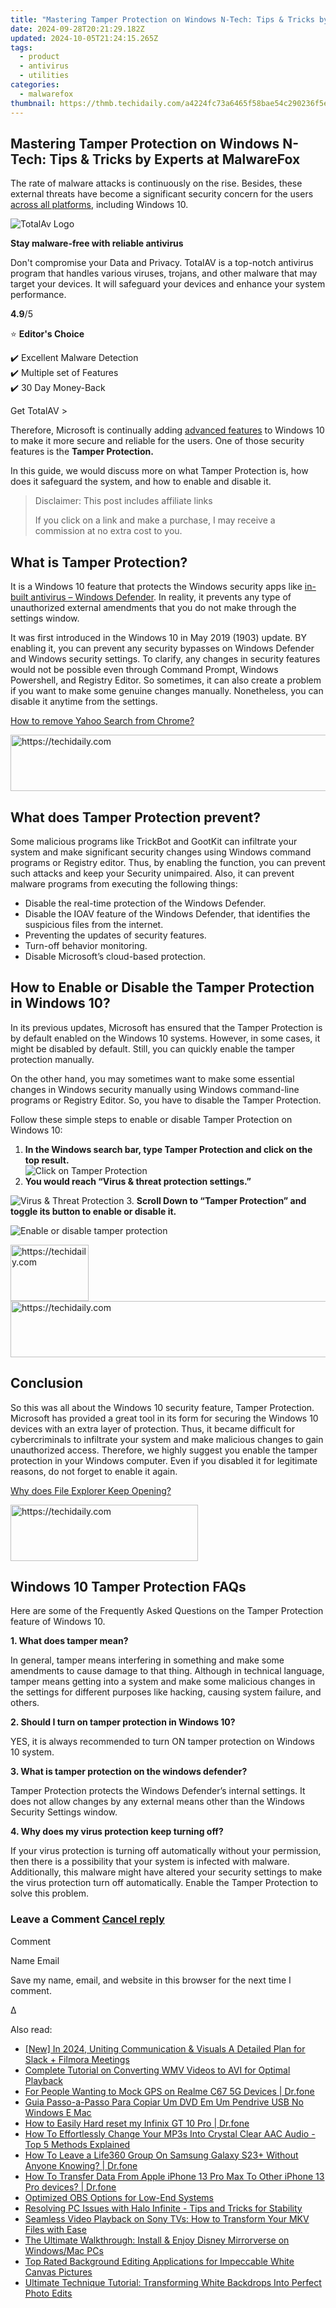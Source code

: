 ```yaml
---
title: "Mastering Tamper Protection on Windows N-Tech: Tips & Tricks by Experts at MalwareFox"
date: 2024-09-28T20:21:29.182Z
updated: 2024-10-05T21:24:15.265Z
tags:
  - product
  - antivirus
  - utilities
categories:
  - malwarefox
thumbnail: https://thmb.techidaily.com/a4224fc73a6465f58bae54c290236f5e5e431174596ef739d111ede45824dcdd.png
---
```


## Mastering Tamper Protection on Windows N-Tech: Tips & Tricks by Experts at MalwareFox

The rate of malware attacks is continuously on the rise. Besides, these external threats have become a significant security concern for the users [across all platforms](https://tools.techidaily.com/malwarefox/products/), including Windows 10.

![TotalAv Logo](https://www.malwarefox.com/wp-content/uploads/2024/02/totalav-svg.webp "totalav-svg")

**Stay malware-free with reliable antivirus**

Don't compromise your Data and Privacy. TotalAV is a top-notch antivirus program that handles various viruses, trojans, and other malware that may target your devices. It will safeguard your devices and enhance your system performance.

**4.9**/5

⭐ **Editor's Choice**

✔️ Excellent Malware Detection  
✔️ Multiple set of Features  
✔️ 30 Day Money-Back

[](https://tools.techidaily.com/malwarefox/products/) Get TotalAV > 

Therefore, Microsoft is continually adding [advanced features](https://www.microsoft.com/en-in/windows/comprehensive-security) to Windows 10 to make it more secure and reliable for the users. One of those security features is the **Tamper Protection.** 

In this guide, we would discuss more on what Tamper Protection is, how does it safeguard the system, and how to enable and disable it.

>  Disclaimer: This post includes affiliate links
>
>  If you click on a link and make a purchase, I may receive a commission at no extra cost to you.
>

## What is Tamper Protection?

It is a Windows 10 feature that protects the Windows security apps like [in-built antivirus – Windows Defender](https://tools.techidaily.com/malwarefox/products/). In reality, it prevents any type of unauthorized external amendments that you do not make through the settings window.

It was first introduced in the Windows 10 in May 2019 (1903) update. BY enabling it, you can prevent any security bypasses on Windows Defender and Windows security settings. To clarify, any changes in security features would not be possible even through Command Prompt, Windows Powershell, and Registry Editor. So sometimes, it can also create a problem if you want to make some genuine changes manually. Nonetheless, you can disable it anytime from the settings.

[How to remove Yahoo Search from Chrome?](https://tools.techidaily.com/malwarefox/products/)

<!-- affiliate ads begin -->
<a href="https://appsumo.8odi.net/c/5597632/2094419/7443" target="_top" id="2094419">
  <img src="//a.impactradius-go.com/display-ad/7443-2094419" border="0" alt="https://techidaily.com" width="728" height="90"/>
</a>
<img height="0" width="0" src="https://appsumo.8odi.net/i/5597632/2094419/7443" style="position:absolute;visibility:hidden;" border="0" />
<!-- affiliate ads end -->

## What does Tamper Protection prevent?

Some malicious programs like TrickBot and GootKit can infiltrate your system and make significant security changes using Windows command programs or Registry editor. Thus, by enabling the function, you can prevent such attacks and keep your Security unimpaired. Also, it can prevent malware programs from executing the following things:

* Disable the real-time protection of the Windows Defender.
* Disable the IOAV feature of the Windows Defender, that identifies the suspicious files from the internet.
* Preventing the updates of security features.
* Turn-off behavior monitoring.
* Disable Microsoft’s cloud-based protection.

## How to Enable or Disable the Tamper Protection in Windows 10?

In its previous updates, Microsoft has ensured that the Tamper Protection is by default enabled on the Windows 10 systems. However, in some cases, it might be disabled by default. Still, you can quickly enable the tamper protection manually.

On the other hand, you may sometimes want to make some essential changes in Windows security manually using Windows command-line programs or Registry Editor. So, you have to disable the Tamper Protection.

Follow these simple steps to enable or disable Tamper Protection on Windows 10:

1. **In the Windows search bar, type Tamper Protection and click on the top result.**  
![Click on Tamper Protection](https://www.malwarefox.com/wp-content/uploads/2020/06/Click-on-Tamper-Protection.png)
2. **You would reach “Virus & threat protection settings.”**  

![Virus & Threat Protection](https://www.malwarefox.com/wp-content/uploads/2020/06/Virus-Threat-Protection.png)
3. **Scroll Down to “Tamper Protection” and toggle its button to enable or disable it.**  

![Enable or disable tamper protection](https://www.malwarefox.com/wp-content/uploads/2020/06/Enable-disable-tamper-protection.png)

<!-- affiliate ads begin -->
<a href="https://aligracehair.sjv.io/c/5597632/2135409/19272" target="_top" id="2135409">
  <img src="//a.impactradius-go.com/display-ad/19272-2135409" border="0" alt="https://techidaily.com" width="125" height="90"/>
</a>
<img height="0" width="0" src="https://aligracehair.sjv.io/i/5597632/2135409/19272" style="position:absolute;visibility:hidden;" border="0" />
<!-- affiliate ads end -->

<!-- affiliate ads begin -->
<a href="https://homestyler.sjv.io/c/5597632/1943647/22993" target="_top" id="1943647">
  <img src="//a.impactradius-go.com/display-ad/22993-1943647" border="0" alt="https://techidaily.com" width="728" height="90"/>
</a>
<img height="0" width="0" src="https://homestyler.sjv.io/i/5597632/1943647/22993" style="position:absolute;visibility:hidden;" border="0" />
<!-- affiliate ads end -->

## Conclusion

So this was all about the Windows 10 security feature, Tamper Protection. Microsoft has provided a great tool in its form for securing the Windows 10 devices with an extra layer of protection. Thus, it became difficult for cybercriminals to infiltrate your system and make malicious changes to gain unauthorized access. Therefore, we highly suggest you enable the tamper protection in your Windows computer. Even if you disabled it for legitimate reasons, do not forget to enable it again.

[Why does File Explorer Keep Opening?](https://tools.techidaily.com/malwarefox/products/)

<!-- affiliate ads begin -->
<a href="https://laganoo.pxf.io/c/5597632/1521325/16446" target="_top" id="1521325">
  <img src="//a.impactradius-go.com/display-ad/16446-1521325" border="0" alt="https://techidaily.com" width="300" height="90"/>
</a>
<img height="0" width="0" src="https://laganoo.pxf.io/i/5597632/1521325/16446" style="position:absolute;visibility:hidden;" border="0" />
<!-- affiliate ads end -->

## Windows 10 Tamper Protection FAQs

Here are some of the Frequently Asked Questions on the Tamper Protection feature of Windows 10.

**1\. What does tamper mean?** 

In general, tamper means interfering in something and make some amendments to cause damage to that thing. Although in technical language, tamper means getting into a system and make some malicious changes in the settings for different purposes like hacking, causing system failure, and others.

**2\. Should I turn on tamper protection in Windows 10?** 

YES, it is always recommended to turn ON tamper protection on Windows 10 system.

**3\. What is tamper protection on the windows defender?** 

Tamper Protection protects the Windows Defender’s internal settings. It does not allow changes by any external means other than the Windows Security Settings window.

**4\. Why does my virus protection keep turning off?** 

If your virus protection is turning off automatically without your permission, then there is a possibility that your system is infected with malware. Additionally, this malware might have altered your security settings to make the virus protection turn off automatically. Enable the Tamper Protection to solve this problem.

### Leave a Comment [Cancel reply](https://tools.techidaily.com/malwarefox/products/)

Comment

Name Email 

Save my name, email, and website in this browser for the next time I comment.

Δ

<ins class="adsbygoogle"
     style="display:block"
     data-ad-format="autorelaxed"
     data-ad-client="ca-pub-7571918770474297"
     data-ad-slot="1223367746"></ins>

<ins class="adsbygoogle"
     style="display:block"
     data-ad-client="ca-pub-7571918770474297"
     data-ad-slot="8358498916"
     data-ad-format="auto"
     data-full-width-responsive="true"></ins>

<span class="atpl-alsoreadstyle">Also read:</span>
<div><ul>
<li><a href="https://screen-mirroring-recording.techidaily.com/new-in-2024-uniting-communication-and-visuals-a-detailed-plan-for-slack-plus-filmora-meetings/"><u>[New] In 2024, Uniting Communication & Visuals A Detailed Plan for Slack + Filmora Meetings</u></a></li>
<li><a href="https://fox-triigers.techidaily.com/complete-tutorial-on-converting-wmv-videos-to-avi-for-optimal-playback/"><u>Complete Tutorial on Converting WMV Videos to AVI for Optimal Playback</u></a></li>
<li><a href="https://android-location.techidaily.com/for-people-wanting-to-mock-gps-on-realme-c67-5g-devices-drfone-by-drfone-virtual/"><u>For People Wanting to Mock GPS on Realme C67 5G Devices | Dr.fone</u></a></li>
<li><a href="https://discover-alternatives.techidaily.com/guia-passo-a-passo-para-copiar-um-dvd-em-um-pendrive-usb-no-windows-e-mac/"><u>Guia Passo-a-Passo Para Copiar Um DVD Em Um Pendrive USB No Windows E Mac</u></a></li>
<li><a href="https://techidaily.com/how-to-easily-hard-reset-my-infinix-gt-10-pro-drfone-by-drfone-reset-android-reset-android/"><u>How to Easily Hard reset my Infinix GT 10 Pro | Dr.fone</u></a></li>
<li><a href="https://fox-triigers.techidaily.com/how-to-effortlessly-change-your-mp3s-into-crystal-clear-aac-audio-top-5-methods-explained/"><u>How To Effortlessly Change Your MP3s Into Crystal Clear AAC Audio - Top 5 Methods Explained</u></a></li>
<li><a href="https://location-social.techidaily.com/how-to-leave-a-life360-group-on-samsung-galaxy-s23plus-without-anyone-knowing-drfone-by-drfone-virtual-android/"><u>How To Leave a Life360 Group On Samsung Galaxy S23+ Without Anyone Knowing? | Dr.fone</u></a></li>
<li><a href="https://techidaily.com/how-to-transfer-data-from-apple-iphone-13-pro-max-to-other-iphone-13-pro-devices-drfone-by-drfone-transfer-data-from-ios-transfer-data-from-ios/"><u>How To Transfer Data From Apple iPhone 13 Pro Max To Other iPhone 13 Pro devices? | Dr.fone</u></a></li>
<li><a href="https://screen-activity-recording.techidaily.com/optimized-obs-options-for-low-end-systems/"><u>Optimized OBS Options for Low-End Systems</u></a></li>
<li><a href="https://win-answers.techidaily.com/resolving-pc-issues-with-halo-infinite-tips-and-tricks-for-stability/"><u>Resolving PC Issues with Halo Infinite - Tips and Tricks for Stability</u></a></li>
<li><a href="https://fox-triigers.techidaily.com/seamless-video-playback-on-sony-tvs-how-to-transform-your-mkv-files-with-ease/"><u>Seamless Video Playback on Sony TVs: How to Transform Your MKV Files with Ease</u></a></li>
<li><a href="https://fox-triigers.techidaily.com/the-ultimate-walkthrough-install-and-enjoy-disney-mirrorverse-on-windowsmac-pcs/"><u>The Ultimate Walkthrough: Install & Enjoy Disney Mirrorverse on Windows/Mac PCs</u></a></li>
<li><a href="https://fox-triigers.techidaily.com/top-rated-background-editing-applications-for-impeccable-white-canvas-pictures/"><u>Top Rated Background Editing Applications for Impeccable White Canvas Pictures</u></a></li>
<li><a href="https://fox-triigers.techidaily.com/ultimate-technique-tutorial-transforming-white-backdrops-into-perfect-photo-edits/"><u>Ultimate Technique Tutorial: Transforming White Backdrops Into Perfect Photo Edits</u></a></li>
</ul></div>

